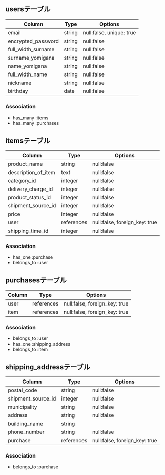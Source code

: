 ## usersテーブル

|Column                  |Type  |Options                 |
|------------------------|------|------------------------|
|email                   |string|null:false, unique: true|
|encrypted_password      |string|null:false              |
|full_width_surname      |string|null:false              |
|surname_yomigana        |string|null:false              |
|name_yomigana           |string|null:false              |
|full_width_name         |string|null:false              |
|nickname                |string|null:false              |
|birthday                |date  |null:false              |

### Association

- has_many :items
- has_many :purchases

## itemsテーブル

|Column                 |Type      |Options                      |
|-----------------------|----------|-----------------------------|
|product_name           |string    |null:false                   |
|description_of_item    |text      |null:false                   |
|category_id            |integer   |null:false                   |
|delivery_charge_id     |integer   |null:false                   |
|product_status_id      |integer   |null:false                   |
|shipment_source_id     |integer   |null:false                   |
|price                  |integer   |null:false                   |
|user                   |references|null:false, foreign_key: true|
|shipping_time_id       |integer   |null:false                   |

### Association

- has_one :purchase
- belongs_to :user

## purchasesテーブル

|Column                 |Type      |Options                      |
|-----------------------|----------|-----------------------------|
|user                   |references|null:false, foreign_key: true|
|item                   |references|null:false, foreign_key: true|
### Association

- belongs_to :user
- has_one :shipping_address
- belongs_to :item


## shipping_addressテーブル

|Column                 |Type      |Options                      |
|-----------------------|----------|-----------------------------|
|postal_code            |string    |null:false                   |
|shipment_source_id     |integer   |null:false                   |
|municipality           |string    |null:false                   |
|address                |string    |null:false                   |
|building_name          |string    |                             |
|phone_number           |string    |null:false                   |
|purchase               |references|null:false, foreign_key: true|


### Association

- belongs_to :purchase